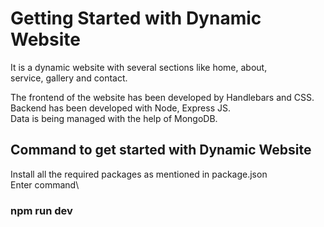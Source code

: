 # Getting Started with Dynamic Website


It is a dynamic website with several sections like home, about, \
service, gallery and contact.


The frontend of the website has been developed by Handlebars and CSS. \
Backend has been developed with Node, Express JS. \
Data is being managed with the help of MongoDB.
## Command to get started with Dynamic Website

Install all the required packages as mentioned in package.json\
Enter command\
### npm run dev
